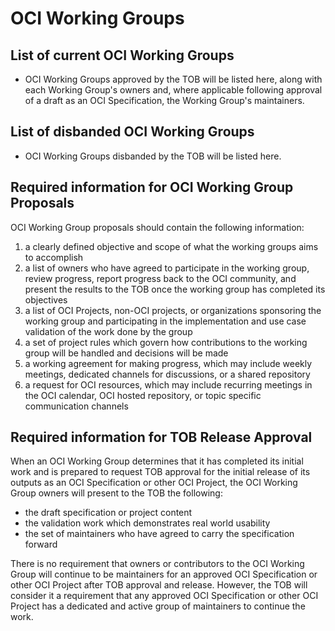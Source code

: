 # OCI Working Groups

## List of current OCI Working Groups

* OCI Working Groups approved by the TOB will be listed here, along with each
  Working Group's owners and, where applicable following approval of a draft
  as an OCI Specification, the Working Group's maintainers.

## List of disbanded OCI Working Groups

* OCI Working Groups disbanded by the TOB will be listed here.

## Required information for OCI Working Group Proposals

OCI Working Group proposals should contain the following information:

1. a clearly defined objective and scope of what the working groups aims to
   accomplish
1. a list of owners who have agreed to participate in the working group, review
   progress, report progress back to the OCI community, and present the results
   to the TOB once the working group has completed its objectives
1. a list of OCI Projects, non-OCI projects, or organizations sponsoring the
   working group and participating in the implementation and use case
   validation of the work done by the group
1. a set of project rules which govern how contributions to the working group
   will be handled and decisions will be made
1. a working agreement for making progress, which may include weekly meetings,
   dedicated channels for discussions, or a shared repository
1. a request for OCI resources, which may include recurring meetings in the OCI
   calendar, OCI hosted repository, or topic specific communication channels

## Required information for TOB Release Approval

When an OCI Working Group determines that it has completed its initial work and
is prepared to request TOB approval for the initial release of its outputs as
an OCI Specification or other OCI Project, the OCI Working Group owners will
present to the TOB the following:

* the draft specification or project content
* the validation work which demonstrates real world usability
* the set of maintainers who have agreed to carry the specification forward

There is no requirement that owners or contributors to the OCI Working Group
will continue to be maintainers for an approved OCI Specification or other OCI
Project after TOB approval and release. However, the TOB will consider it a
requirement that any approved OCI Specification or other OCI Project has a dedicated
and active group of maintainers to continue the work.
